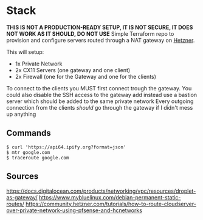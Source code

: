 # Stack
**THIS IS NOT A PRODUCTION-READY SETUP, IT IS NOT SECURE, IT DOES NOT WORK AS IT SHOULD, DO NOT USE**
Simple Terraform repo to provision and configure servers routed through a NAT gateway on [Hetzner](https://www.hetzner.com/).

This will setup:
- 1x Private Network
- 2x CX11 Servers (one gateway and one client)
- 2x Firewall (one for the Gateway and one for the clients)

To connect to the clients you MUST first connect trough the gateway. You could also disable the SSH access to the gateway add instead use a bastion server which should be added to the same private network
Every outgoing connection from the clients *should* go through the gateway if I didn't mess up anything

## Commands
```
$ curl 'https://api64.ipify.org?format=json'
$ mtr google.com
$ traceroute google.com
```

## Sources
https://docs.digitalocean.com/products/networking/vpc/resources/droplet-as-gateway/
https://www.mybluelinux.com/debian-permanent-static-routes/
https://community.hetzner.com/tutorials/how-to-route-cloudserver-over-private-network-using-pfsense-and-hcnetworks